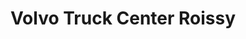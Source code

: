 ---
title: "Volvo Truck Center Roissy"
url: /roissy-en-france/volvo-truck-center-roissy/
shop: voiture
---